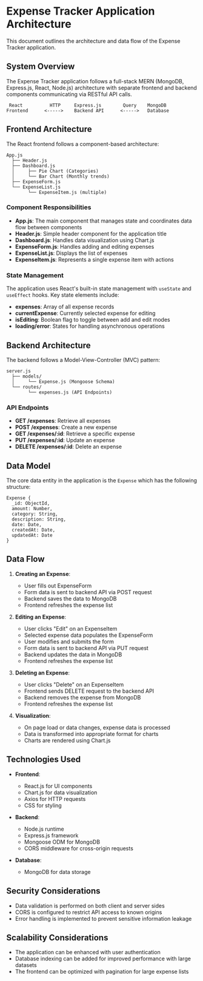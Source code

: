 # Expense Tracker Application Architecture

This document outlines the architecture and data flow of the Expense Tracker application.

## System Overview

The Expense Tracker application follows a full-stack MERN (MongoDB, Express.js, React, Node.js) architecture with separate frontend and backend components communicating via RESTful API calls.

```
 React          HTTP     Express.js        Query    MongoDB         
Frontend      <----->    Backend API      <----->   Database    
```

## Frontend Architecture

The React frontend follows a component-based architecture:

```
App.js
  ├── Header.js
  ├── Dashboard.js
  │     ├── Pie Chart (Categories)
  │     └── Bar Chart (Monthly trends)
  ├── ExpenseForm.js
  └── ExpenseList.js
        └── ExpenseItem.js (multiple)
```

### Component Responsibilities

- **App.js**: The main component that manages state and coordinates data flow between components
- **Header.js**: Simple header component for the application title
- **Dashboard.js**: Handles data visualization using Chart.js
- **ExpenseForm.js**: Handles adding and editing expenses
- **ExpenseList.js**: Displays the list of expenses
- **ExpenseItem.js**: Represents a single expense item with actions

### State Management

The application uses React's built-in state management with `useState` and `useEffect` hooks. Key state elements include:

- **expenses**: Array of all expense records
- **currentExpense**: Currently selected expense for editing
- **isEditing**: Boolean flag to toggle between add and edit modes
- **loading/error**: States for handling asynchronous operations

## Backend Architecture

The backend follows a Model-View-Controller (MVC) pattern:

```
server.js
  ├── models/
  │     └── Expense.js (Mongoose Schema)
  └── routes/
        └── expenses.js (API Endpoints)
```

### API Endpoints

- **GET /expenses**: Retrieve all expenses
- **POST /expenses**: Create a new expense
- **GET /expenses/:id**: Retrieve a specific expense
- **PUT /expenses/:id**: Update an expense
- **DELETE /expenses/:id**: Delete an expense

## Data Model

The core data entity in the application is the `Expense` which has the following structure:

```
Expense {
  _id: ObjectId,
  amount: Number,
  category: String,
  description: String,
  date: Date,
  createdAt: Date,
  updatedAt: Date
}
```

## Data Flow

1. **Creating an Expense**:
   - User fills out ExpenseForm
   - Form data is sent to backend API via POST request
   - Backend saves the data to MongoDB
   - Frontend refreshes the expense list

2. **Editing an Expense**:
   - User clicks "Edit" on an ExpenseItem
   - Selected expense data populates the ExpenseForm
   - User modifies and submits the form
   - Form data is sent to backend API via PUT request
   - Backend updates the data in MongoDB
   - Frontend refreshes the expense list

3. **Deleting an Expense**:
   - User clicks "Delete" on an ExpenseItem
   - Frontend sends DELETE request to the backend API
   - Backend removes the expense from MongoDB
   - Frontend refreshes the expense list

4. **Visualization**:
   - On page load or data changes, expense data is processed
   - Data is transformed into appropriate format for charts
   - Charts are rendered using Chart.js

## Technologies Used

- **Frontend**:
  - React.js for UI components
  - Chart.js for data visualization
  - Axios for HTTP requests
  - CSS for styling

- **Backend**:
  - Node.js runtime
  - Express.js framework
  - Mongoose ODM for MongoDB
  - CORS middleware for cross-origin requests

- **Database**:
  - MongoDB for data storage

## Security Considerations

- Data validation is performed on both client and server sides
- CORS is configured to restrict API access to known origins
- Error handling is implemented to prevent sensitive information leakage

## Scalability Considerations

- The application can be enhanced with user authentication
- Database indexing can be added for improved performance with large datasets
- The frontend can be optimized with pagination for large expense lists
